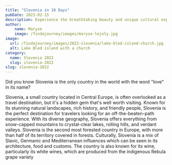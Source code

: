 ```yaml
---
title: "Slovenia in 10 Days"
pubDate: 2023-02-15
description: Experience the breathtaking beauty and unique cultural experiences of Slovenia.
author: 
    name: Maryse
    image: /findajourney/images/maryse-lejoly.jpg
image:
  url: /findajourney/images/2022-slovenia/lake-bled-island-church.jpg
  alt: Lake Bled island with a church
category: 
  name: Slovenia 2022
  slug: slovenia-2022
slug: slovenia-2022
---
```


Did you know Slovenia is the only country in the world with the word
"love" in its name?

Slovenia, a small country located in Central Europe, is often
overlooked as a travel destination, but it's a hidden gem that's
well worth visiting. Known for its stunning natural landscapes, rich
history, and friendly people, Slovenia is the perfect destination
for travelers looking for an off-the-beaten-path experience. With
its diverse geography, Slovenia offers everything from snow-capped
mountains to crystal-clear lakes, rolling hills, and verdant
valleys. Slovenia is the second most forested country in Europe,
with more than half of its territory covered in forests. Culturally,
Slovenia is a mix of Slavic, Germanic and Mediterranean influences
which can be seen in its architecture, food and customs. The country
is also known for its wine, particularly its white wines, which are
produced from the indigenous Rebula grape variety
